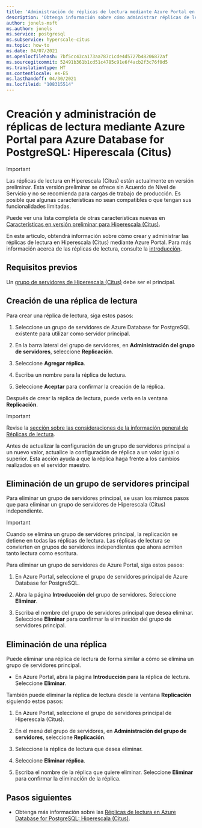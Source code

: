 ```yaml
---
title: 'Administración de réplicas de lectura mediante Azure Portal en Azure Database for PostgreSQL: Hiperescala (Citus)'
description: 'Obtenga información sobre cómo administrar réplicas de lectura mediante Azure Portal para Azure Database for PostgreSQL: Hiperescala (Citus).'
author: jonels-msft
ms.author: jonels
ms.service: postgresql
ms.subservice: hyperscale-citus
ms.topic: how-to
ms.date: 04/07/2021
ms.openlocfilehash: 7bf5cc43ca173aa787c1cde4d5727b48206872af
ms.sourcegitcommit: 52491b361b1cd51c4785c91e6f4acb2f3c76f0d5
ms.translationtype: HT
ms.contentlocale: es-ES
ms.lasthandoff: 04/30/2021
ms.locfileid: "108315514"
---
```

# <a name="create-and-manage-read-replicas-in-azure-database-for-postgresql---hyperscale-citus-from-the-azure-portal"></a>Creación y administración de réplicas de lectura mediante Azure Portal para Azure Database for PostgreSQL: Hiperescala (Citus)

> [!IMPORTANT]
> Las réplicas de lectura en Hiperescala (Citus) están actualmente en versión preliminar. Esta versión preliminar se ofrece sin Acuerdo de Nivel de Servicio y no se recomienda para cargas de trabajo de producción. Es posible que algunas características no sean compatibles o que tengan sus funcionalidades limitadas.
>
> Puede ver una lista completa de otras características nuevas en [Características en versión preliminar para Hiperescala (Citus)](hyperscale-preview-features.md).

En este artículo, obtendrá información sobre cómo crear y administrar las réplicas de lectura en Hiperescala (Citus) mediante Azure Portal. Para más información acerca de las réplicas de lectura, consulte la [introducción](concepts-hyperscale-read-replicas.md).


## <a name="prerequisites"></a>Requisitos previos

Un [grupo de servidores de Hiperescala (Citus)](quickstart-create-hyperscale-portal.md) debe ser el principal.

## <a name="create-a-read-replica"></a>Creación de una réplica de lectura

Para crear una réplica de lectura, siga estos pasos:

1. Seleccione un grupo de servidores de Azure Database for PostgreSQL existente para utilizar como servidor principal. 

2. En la barra lateral del grupo de servidores, en **Administración del grupo de servidores**, seleccione **Replicación**.

3. Seleccione **Agregar réplica**.

4. Escriba un nombre para la réplica de lectura. 

5. Seleccione **Aceptar** para confirmar la creación de la réplica.

Después de crear la réplica de lectura, puede verla en la ventana **Replicación**.

> [!IMPORTANT]
>
> Revise la [sección sobre las consideraciones de la información general de Réplicas de lectura](concepts-hyperscale-read-replicas.md#considerations).
>
> Antes de actualizar la configuración de un grupo de servidores principal a un nuevo valor, actualice la configuración de réplica a un valor igual o superior. Esta acción ayuda a que la réplica haga frente a los cambios realizados en el servidor maestro.

## <a name="delete-a-primary-server-group"></a>Eliminación de un grupo de servidores principal

Para eliminar un grupo de servidores principal, se usan los mismos pasos que para eliminar un grupo de servidores de Hiperescala (Citus) independiente. 

> [!IMPORTANT]
>
> Cuando se elimina un grupo de servidores principal, la replicación se detiene en todas las réplicas de lectura. Las réplicas de lectura se convierten en grupos de servidores independientes que ahora admiten tanto lectura como escritura.

Para eliminar un grupo de servidores de Azure Portal, siga estos pasos:

1. En Azure Portal, seleccione el grupo de servidores principal de Azure Database for PostgreSQL.

2. Abra la página **Introducción** del grupo de servidores. Seleccione **Eliminar**.
 
3. Escriba el nombre del grupo de servidores principal que desea eliminar. Seleccione **Eliminar** para confirmar la eliminación del grupo de servidores principal.
 

## <a name="delete-a-replica"></a>Eliminación de una réplica

Puede eliminar una réplica de lectura de forma similar a cómo se elimina un grupo de servidores principal.

- En Azure Portal, abra la página **Introducción** para la réplica de lectura. Seleccione **Eliminar**.
 
También puede eliminar la réplica de lectura desde la ventana **Replicación** siguiendo estos pasos:

1. En Azure Portal, seleccione el grupo de servidores principal de Hiperescala (Citus).

2. En el menú del grupo de servidores, en **Administración del grupo de servidores**, seleccione **Replicación**.

3. Seleccione la réplica de lectura que desea eliminar.
 
4. Seleccione **Eliminar réplica**.
 
5. Escriba el nombre de la réplica que quiere eliminar. Seleccione **Eliminar** para confirmar la eliminación de la réplica.

## <a name="next-steps"></a>Pasos siguientes

* Obtenga más información sobre las [Réplicas de lectura en Azure Database for PostgreSQL: Hiperescala (Citus)](concepts-hyperscale-read-replicas.md).
